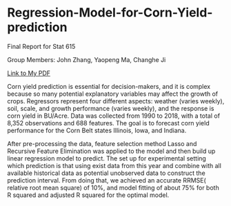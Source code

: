 # Regression-Model-for-Corn-Yield-prediction
Final Report for Stat 615

Group Members: John Zhang, Yaopeng Ma, Changhe Ji

[Link to My PDF](https://github.com/johnzhangzxy/Regression-Model-for-Corn-Yield-prediction/edit/master/README.md#:~:text=221127_615Project_vFinal)

Corn yield prediction is essential for decision-makers, and it is complex because so many potential explanatory variables may affect the growth of crops. Regressors represent four different aspects: weather (varies weekly), soil, scale, and growth performance (varies weekly), and the response is corn yield in BU/Acre. Data was collected from 1990 to 2018, with a total of 8,352 observations and 688 features. The goal is to forecast corn yield performance for the Corn Belt states Illinois, Iowa, and Indiana.

After pre-processing the data, feature selection method Lasso and Recursive Feature Elimination was applied to the model and then build up linear regression model to predict. The set up for experimental setting which prediction is that using exist data from this year and combine with all available historical data as potential unobserved data to construct the prediction interval. From doing that, we achieved an accurate RRMSE( relative root mean square) of 10%, and model fitting of about 75% for both R squared and adjusted R squared for the optimal model.
